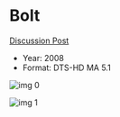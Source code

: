 # Bolt

[Discussion Post](https://www.avsforum.com/threads/bass-eq-for-filtered-movies.2995212/post-57679340)

* Year: 2008
* Format: DTS-HD MA 5.1

![img 0](https://i.imgur.com/PyIrajs.jpg)

![img 1](https://i.imgur.com/9n3O95r.jpg)

